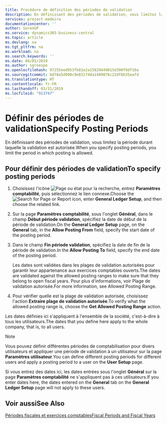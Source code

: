 ```yaml
---
title: Procédure de définition des périodes de validation
description: En définissant des périodes de validation, vous limitez la période durant laquelle la validation est autorisée.
services: project-madeira
documentationcenter: ''
author: SorenGP
ms.service: dynamics365-business-central
ms.topic: article
ms.devlang: na
ms.tgt_pltfrm: na
ms.workload: na
ms.search.keywords: ''
ms.date: 04/01/2019
ms.author: sgroespe
ms.openlocfilehash: 97255eed953fb81e2a15829449015d390f9df10a
ms.sourcegitcommit: bd78a5d990c9e83174da1409076c22df8b35eafd
ms.translationtype: HT
ms.contentlocale: fr-FR
ms.lasthandoff: 03/31/2019
ms.locfileid: "913747"
---
```

# <a name="specify-posting-periods"></a><span data-ttu-id="cc424-103">Définir des périodes de validation</span><span class="sxs-lookup"><span data-stu-id="cc424-103">Specify Posting Periods</span></span>
<span data-ttu-id="cc424-104">En définissant des périodes de validation, vous limitez la période durant laquelle la validation est autorisée.</span><span class="sxs-lookup"><span data-stu-id="cc424-104">When you specify posting periods, you limit the period in which posting is allowed.</span></span>  

## <a name="to-specify-posting-periods"></a><span data-ttu-id="cc424-105">Pour définir des périodes de validation</span><span class="sxs-lookup"><span data-stu-id="cc424-105">To specify posting periods</span></span>  

1.  <span data-ttu-id="cc424-106">Choisissez l'icône ![Page ou état pour la recherche](../../media/ui-search/search_small.png "icône Page ou état pour la recherche"), entrez **Paramètres comptabilité**, puis sélectionnez le lien connexe.</span><span class="sxs-lookup"><span data-stu-id="cc424-106">Choose the ![Search for Page or Report](../../media/ui-search/search_small.png "Search for Page or Report icon") icon, enter **General Ledger Setup**, and then choose the related link.</span></span>  
2.  <span data-ttu-id="cc424-107">Sur la page **Paramètres comptabilité**, sous l'onglet **Général**, dans le champ **Début période validation**, spécifiez la date de début de la période de validation.</span><span class="sxs-lookup"><span data-stu-id="cc424-107">On the **General Ledger Setup** page, on the **General** tab, in the **Allow Posting From** field, specify the start date of the posting period.</span></span>  
3.  <span data-ttu-id="cc424-108">Dans le champ **Fin période validation**, spécifiez la date de fin de la période de validation.</span><span class="sxs-lookup"><span data-stu-id="cc424-108">In the **Allow Posting To** field, specify the end date of the posting period.</span></span>  

    <span data-ttu-id="cc424-109">Les dates sont validées dans les plages de validation autorisées pour garantir leur appartenance aux exercices comptables ouverts.</span><span class="sxs-lookup"><span data-stu-id="cc424-109">The dates are validated against the allowed posting ranges to make sure that they belong to open fiscal years.</span></span> <span data-ttu-id="cc424-110">Pour plus d'informations, voir Plage de validation autorisée.</span><span class="sxs-lookup"><span data-stu-id="cc424-110">For more information, see Allowed Posting Range.</span></span>  

4.  <span data-ttu-id="cc424-111">Pour vérifier quelle est la plage de validation autorisée, choisissez l'action **Extraire plage de validation autorisée**.</span><span class="sxs-lookup"><span data-stu-id="cc424-111">To verify what the allowed posting range is, choose the **Get Allowed Posting Range** action.</span></span>  

<span data-ttu-id="cc424-112">Les dates définies ici s'appliquent à l'ensemble de la société, c'est-à-dire à tous les utilisateurs.</span><span class="sxs-lookup"><span data-stu-id="cc424-112">The dates that you define here apply to the whole company, that is, to all users.</span></span>  

> [!NOTE]  
>  <span data-ttu-id="cc424-113">Vous pouvez définir différentes périodes de comptabilisation pour divers utilisateurs et appliquer une période de validation à un utilisateur sur la page **Paramètres utilisateur**.</span><span class="sxs-lookup"><span data-stu-id="cc424-113">You can define different posting periods for different users and apply a posting period to a user on the **User Setup** page.</span></span>

<span data-ttu-id="cc424-114">Si vous entrez des dates ici, les dates entrées sous l'onglet **Général** sur la page **Paramètres comptabilité** ne s'appliquent pas à ces utilisateurs.</span><span class="sxs-lookup"><span data-stu-id="cc424-114">If you enter dates here, the dates entered on the **General** tab on the **General Ledger Setup** page will not apply to these users.</span></span>  

## <a name="see-also"></a><span data-ttu-id="cc424-115">Voir aussi</span><span class="sxs-lookup"><span data-stu-id="cc424-115">See Also</span></span>  
 [<span data-ttu-id="cc424-116">Périodes fiscales et exercices comptables</span><span class="sxs-lookup"><span data-stu-id="cc424-116">Fiscal Periods and Fiscal Years</span></span>](fiscal-periods-and-fiscal-years.md)
